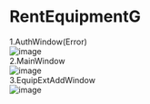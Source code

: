 # RentEquipmentG
1.AuthWindow(Error) <br>
![image](https://user-images.githubusercontent.com/98512811/158653980-137111d2-230c-4aeb-a311-69c6e4a418ed.png)<br>
2.MainWindow<br>
![image](https://user-images.githubusercontent.com/98512811/158655298-d0749f96-89dd-4192-9e6a-6e5879f00f5e.png)<br>
3.EquipExtAddWindow<br>
![image](https://user-images.githubusercontent.com/98512811/158655941-df410c05-bee3-49d8-a124-5c1f650a8201.png)
